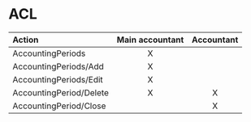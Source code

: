 # ACL

| Action                  | Main accountant | Accountant |
| :---------------------- | :-------------: | :--------: |
| AccountingPeriods       |        X        |            |
| AccountingPeriods/Add   |        X        |            |
| AccountingPeriods/Edit  |        X        |            |
| AccountingPeriod/Delete |        X        |     X      |
| AccountingPeriod/Close  |                 |     X      |
